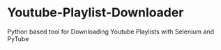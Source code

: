 # Youtube-Playlist-Downloader
Python based tool for Downloading Youtube Playlists with Selenium and PyTube
